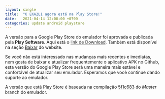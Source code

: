 ```yaml
---
layout: single
title:  "O EKA2L1 agora está na Play Store!"
date:   2021-04-14 12:00:00 +0700
categories: update android playstore
---
```


A versão para a Google Play Store do emulador foi aprovada e publicada pela **Play Software**. Aqui está o [link de Download](https://play.google.com/store/apps/details?id=com.github.eka2l1).
Também está disponível na seção [Baixar](https://12z1.com/pt-br/download/) do website.

Se você não está interessado nas mudanças mais recentes e imediatas, nem gosta de baixar e atualizar frequentemente o aplicativo APK no Github, esta versão do Google Play Store será uma maneira mais estável e confortável de atualizar seu emulador. Esperamos que você continue dando suporte ao emulador.

A versão que está Play Store é baseada na compilação [5f1c683](https://github.com/EKA2L1/EKA2L1/commit/5f1c68345e0ae4c8a84006fe86056a4fbb832c22) do *Master* branch do emulador.
